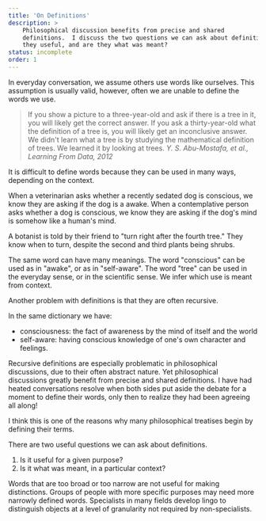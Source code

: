 ```yaml
---
title: 'On Definitions'
description: >
    Philosophical discussion benefits from precise and shared
    definitions.  I discuss the two questions we can ask about definitions---are
    they useful, and are they what was meant?
status: incomplete
order: 1
---
```


In everyday conversation, we assume others use words like ourselves.  This assumption is usually valid, however, often we are unable to define the words we use.

> If you show a picture to a three-year-old and ask if there is a tree in it, you will likely get the correct answer.  If you ask a thirty-year-old what the definition of a tree is, you will likely get an inconclusive answer.  We didn't learn what a tree is by studying the mathematical definition of trees.  We learned it by looking at trees.
> <cite title="p. 1">Y. S. Abu-Mostafa, et al., *Learning From Data*, 2012</cite>

It is difficult to define words because they can be used in many ways, depending on the context.

When a veterinarian asks whether a recently sedated dog is conscious, we know they are asking if the dog is a awake.  When a contemplative person asks whether a dog is conscious, we know they are asking if the dog's mind is somehow like a human's mind.

A botanist is told by their friend to "turn right after the fourth tree."  They know when to turn, despite the second and third plants being shrubs.

The same word can have many meanings.  The word "conscious" can be used as in "awake", or as in "self-aware".  The word "tree" can be used in the everyday sense, or in the scientific sense. We infer which use is meant from context.

Another problem with definitions is that they are often recursive.

In the same dictionary we have:

- consciousness: the fact of awareness by the mind of itself and the world
- self-aware: having conscious knowledge of one's own character and feelings.

Recursive definitions are especially problematic in philosophical discussions, due to their often abstract nature.  Yet philosophical discussions greatly benefit from precise and shared definitions.  I have had heated conversations resolve when both sides put aside the debate for a moment to define their words, only then to realize they had been agreeing all along!

I think this is one of the reasons why many philosophical treatises begin by defining their terms.

There are two useful questions we can ask about definitions.

1. Is it useful for a given purpose?
2. Is it what was meant, in a particular context?

Words that are too broad or too narrow are not useful for making distinctions.  Groups of people with more specific purposes may need more narrowly defined words.  Specialists in many fields develop lingo to distinguish objects at a level of granularity not required by non-specialists.


